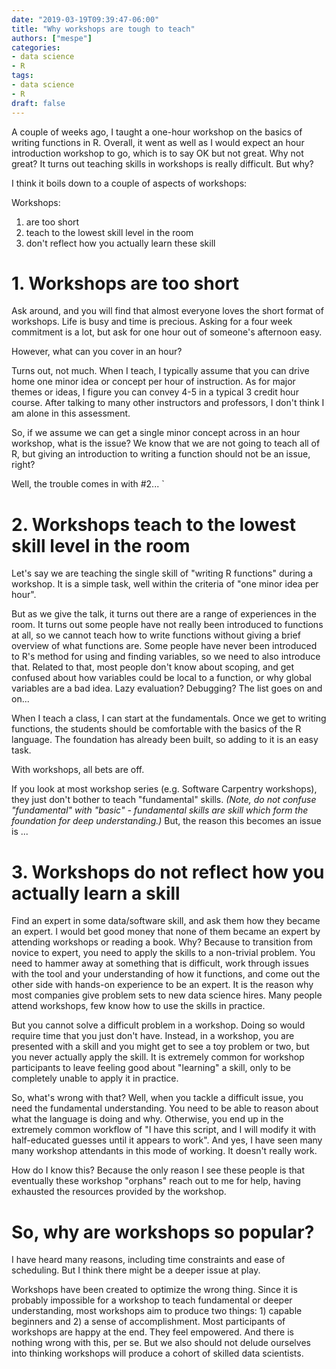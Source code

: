 ```yaml
---
date: "2019-03-19T09:39:47-06:00"
title: "Why workshops are tough to teach"
authors: ["mespe"]
categories:
- data science
- R
tags:
- data science
- R
draft: false
---
```


A couple of weeks ago, I taught a one-hour workshop on the basics of writing
functions in R. Overall, it went as well as I would expect an hour introduction
workshop to go, which is to say OK but not great. Why not great? It
turns out teaching skills in workshops is really difficult. But why?

I think it boils down to a couple of aspects of workshops:

Workshops:

1. are too short
2. teach to the lowest skill level in the room
3. don't reflect how you actually learn these skill
   
# 1. Workshops are too short
	
Ask around, and you will find that almost everyone loves the short
format of workshops. Life is busy and time is precious. Asking for a four
week commitment is a lot, but ask for one hour out of someone's
afternoon easy. 

However, what can you cover in an hour?
	
Turns out, not much. When I teach, I typically assume that you can
drive home one minor idea or concept per hour of instruction. As for
major themes or ideas, I figure you can convey 4-5 in a typical 3
credit hour course. After talking to many other instructors and
professors, I don't think I am alone in this assessment. 

So, if we assume we can get a single minor concept across in an hour
workshop, what is the issue? We know that we are not going to teach
all of R, but giving an introduction to writing a function should not
be an issue, right?
	
Well, the trouble comes in with #2...
`
# 2. Workshops teach to the lowest skill level in the room

Let's say we are teaching the single skill of "writing R functions"
during a workshop. It is a simple task, well within the criteria of
"one minor idea per hour". 
	
But as we give the talk, it turns out there are a range of experiences
in the room. It turns out some people have not really been introduced
to functions at all, so we cannot teach how to write functions without
giving a brief overview of what functions are. Some people have never
been introduced to R's method for using and finding variables, so we
need to also introduce that. Related to that, most people don't know
about scoping, and get confused about how variables could be local to
a function, or why global variables are a bad idea. Lazy evaluation?
Debugging? The list goes on and on...
	
When I teach a class, I can start at the fundamentals. Once we get to
writing functions, the students should be comfortable with the basics
of the R language. The foundation has already been built, so adding to
it is an easy task.
	
With workshops, all bets are off. 
	
If you look at most workshop series (e.g. Software Carpentry
workshops), they just don't bother to teach "fundamental"
skills. *(Note, do not confuse "fundamental" with "basic" - fundamental
skills are skill which form the foundation for deep understanding.)*
But, the reason this becomes an issue is ...
	
# 3. Workshops do not reflect how you actually learn a skill
	
Find an expert in some data/software skill, and ask them how they
became an expert. I would bet good money that none of them became an
expert by attending workshops or reading a book. Why? Because to
transition from novice to expert, you need to apply the skills to a
non-trivial problem. You need to hammer away at something that is
difficult, work through issues with the tool and your understanding of
how it functions, and come out the other side with hands-on experience
to be an expert. It is the reason why most companies give problem sets
to new data science hires. Many people attend workshops, few know how
to use the skills in practice.

But you cannot solve a difficult problem in a workshop. Doing so would
require time that you just don't have. Instead, in a workshop, you are presented
with a skill and you might get to see a toy problem or two, but you never
actually apply the skill. It is extremely common for workshop
participants to leave feeling good about "learning" a skill, only to
be completely unable to apply it in practice. 

So, what's wrong with that? Well, when you tackle a difficult issue,
you need the fundamental understanding. You need to be able to reason
about what the language is doing and why. Otherwise, you end up in the
extremely common workflow of "I have this script, and I will modify it
with half-educated guesses until it appears to work". And yes, I have
seen many many workshop attendants in this mode of working. It doesn't
really work. 

How do I know this? Because the only reason I see these people is that
eventually these workshop "orphans" reach out to me for help, having
exhausted the resources provided by the workshop.
	
# So, why are workshops so popular?
	
I have heard many reasons, including time constraints and ease of
scheduling. But I think there might be a deeper issue at play.
	
Workshops have been created to optimize the wrong thing. Since it is
probably impossible for a workshop to teach fundamental or deeper
understanding, most workshops aim to produce two things: 1) capable
beginners and 2) a sense of accomplishment. Most participants of
workshops are happy at the end. They feel empowered. And there is
nothing wrong with this, per se. But we also should not delude
ourselves into thinking workshops will produce a cohort of skilled
data scientists.




